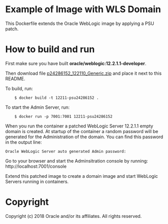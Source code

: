 Example of Image with WLS Domain
================================
This Dockerfile extends the Oracle WebLogic image by applying a PSU patch.

# How to build and run
First make sure you have built **oracle/weblogic:12.2.1.1-developer**.

Then download file [p24286152_122110_Generic.zip](http://support.oracle.com) and place it next to this README.

To build, run:

        $ docker build -t 12211-psu24286152 .

To start the Admin Server, run:

        $ docker run -p 7001:7001 12211-psu24286152

When you run the container a patched WebLogic Server 12.2.1.1 empty domain is created. At startup of the container a random password will be generated for the Administration of the domain. You can find this password in the output line:

`Oracle WebLogic Server auto generated Admin password:`

Go to your browser and start the Adminsitration console by running:
        http://localhost:7001/console

Extend this patched image to create a domain image and start WebLogic Servers running in containers.
# Copyright
Copyright (c) 2018 Oracle and/or its affiliates. All rights reserved.
